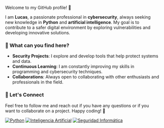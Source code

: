 Welcome to my GitHub profile! 👋

I am **Lucas**, a passionate professional in **cybersecurity**, always seeking new knowledge in **Python** and **artificial intelligence**. My goal is to contribute to a safer digital environment by exploring vulnerabilities and developing innovative solutions.

### 🌟 What can you find here?

- **Security Projects**: I explore and develop tools that help protect systems and data.
- **Continuous Learning**: I am constantly improving my skills in programming and cybersecurity techniques.
- **Collaborations**: Always open to collaborating with other enthusiasts and professionals in the field.

### 💬 Let's Connect

Feel free to follow me and reach out if you have any questions or if you want to collaborate on a project. Happy coding! 🚀



[![Python](https://img.shields.io/badge/Python-14354C?style=for-the-badge&logo=python&logoColor=white)](https://www.python.org/)
[![Inteligencia Artificial](https://img.shields.io/badge/Artificial%20Intelligence-FF9900?style=for-the-badge&logo=ai&logoColor=white)](https://es.wikipedia.org/wiki/Inteligencia_artificial)
[![Seguridad Informática](https://img.shields.io/badge/Cybersecurity-000000?style=for-the-badge&logo=lock&logoColor=white)](https://es.wikipedia.org/wiki/Seguridad_inform%C3%A1tica)
